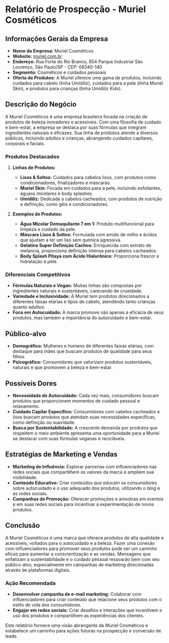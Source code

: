 # Relatório de Prospecção - Muriel Cosméticos

## Informações Gerais da Empresa
- **Nome da Empresa:** Muriel Cosméticos
- **Website:** [muriel.com.br](http://www.muriel.com.br)
- **Endereço:** Rua Forte do Rio Branco, 854 Parque Industrial São Lourenço, São Paulo/SP - CEP: 08340-140
- **Segmento:** Cosméticos e cuidados pessoais
- **Oferta de Produtos:** A Muriel oferece uma gama de produtos, incluindo cuidados para cabelo (linha Umidiliz), cuidados para a pele (linha Muriel Skin), e produtos para crianças (linha Umidiliz Kids). 

## Descrição do Negócio
A Muriel Cosméticos é uma empresa brasileira focada na criação de produtos de beleza inovadores e acessíveis. Com uma filosofia de cuidado e bem-estar, a empresa se destaca por suas fórmulas que integram ingredientes naturais e eficazes. Sua linha de produtos atende a diversos públicos, incluindo adultos e crianças, abrangendo cuidados capilares, corporais e faciais.

### Produtos Destacados
1. **Linhas de Produtos:**
   - **Lisos & Soltos:** Cuidados para cabelos lisos, com produtos como condicionadores, finalizadores e máscaras. 
   - **Muriel Skin:** Focada em cuidados para a pele, incluindo esfoliantes, águass micelares e body splashes.
   - **Umidiliz:** Dedicada a cabelos cacheados, com produtos de nutrição e definição, como géis e condicionadores.

2. **Exemplos de Produtos:**
   - **Água Micelar Demaquilante 7 em 1:** Produto multifuncional para limpeza e cuidado da pele.
   - **Máscara Lisos & Soltos:** Formulada com amido de milho e ácidos que ajudam a ter um liso sem química agressiva.
   - **Gelatina Super Definição Cachos:** Enriquecida com extrato de melancia, proporciona definição intensa para cabelos cacheados.
   - **Body Splash Pitaya com Ácido Hialurônico:** Proporciona frescor e hidratação à pele.

### Diferenciais Competitivos
- **Fórmulas Naturais e Vegan:** Muitas linhas são compostas por ingredientes naturais e sustentáveis, carecendo de crueidade.
- **Variedade e Inclusividade:** A Muriel tem produtos direcionados a diferentes faixas etárias e tipos de cabelo, atendendo tanto crianças quanto adultos.
- **Foco em Autocuidado:** A marca promove não apenas a eficácia de seus produtos, mas também a importância do autocuidado e bem-estar.

## Público-alvo
- **Demográfico:** Mulheres e homens de diferentes faixas etárias, com destaque para mães que buscam produtos de qualidade para seus filhos.
- **Psicográfico:** Consumidores que valorizam produtos sustentáveis, naturais e que promovem a beleza e bem-estar.

## Possíveis Dores
- **Necessidade de Autocuidado:** Cada vez mais, consumidores buscam produtos que proporcionem momentos de cuidado pessoal e relaxamento.
- **Cuidado Capilar Específico:** Consumidores com cabelos cacheados e lisos buscam produtos que atendam suas necessidades específicas, como definição ou suavidade.
- **Busca por Sustentabilidade:** A crescente demanda por produtos que respeitem o meio ambiente apresenta uma oportunidade para a Muriel se destacar com suas fórmulas veganas e recicláveis.

## Estratégias de Marketing e Vendas
- **Marketing de Influência:** Explorar parcerias com influenciadores nas redes sociais que compartilhem os valores da marca e ampliem sua visibilidade.
- **Conteúdo Educativo:** Criar conteúdos que educam os consumidores sobre autocuidado e o uso adequado dos produtos, utilizando o blog e as redes sociais.
- **Campanhas de Promoção:** Oferecer promoções e amostras em eventos e em suas redes sociais para incentivar a experimentação de novos produtos.

## Conclusão
A Muriel Cosméticos é uma marca que oferece produtos de alta qualidade e acessíveis, voltados para o autocuidado e a beleza. Fazer uma conexão com influenciadores para promover seus produtos pode ser um caminho eficaz para aumentar a conscientização e as vendas. Mensagens que enfatizam a sustentabilidade e o cuidado pessoal ressoarão bem com seu público-alvo, especialmente em campanhas de marketing direcionadas através de plataformas digitais. 

### Ação Recomendada
- **Desenvolver campanha de e-mail marketing:** Colaborar com influenciadores para criar conteúdo que relacione seus produtos com o estilo de vida dos consumidores.
- **Engajar em redes sociais:** Criar desafios e interações que incentivem o uso dos produtos e compartilhem as experiências dos clientes.

Este relatório fornece uma visão abrangente da Muriel Cosméticos e estabelece um caminho para ações futuras na prospecção e conversão de leads.